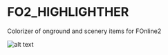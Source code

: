 # FO2_HIGHLIGHTHER
Colorizer of onground and scenery items for FOnline2

![alt text](https://i.postimg.cc/MT8BBPB4/LATVIA16-SCREEN.png)
